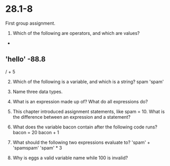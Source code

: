 # 28.1-8
First group assignment.


1. Which of the following are operators, and which are values?
  *
  'hello'
  -88.8
  -
  /
  +
  5

2. Which of the following is a variable, and which is a string?
  spam 'spam'

3. Name three data types.

4. What is an expression made up of? What do all expressions do?

5. This chapter introduced assignment statements, like spam = 10. What is the difference between an expression and a statement?

6. What does the variable bacon contain after the following code runs? bacon = 20
bacon + 1

7. What should the following two expressions evaluate to?
 'spam' + 'spamspam'
 'spam' * 3

8. Why is eggs a valid variable name while 100 is invalid?


 

